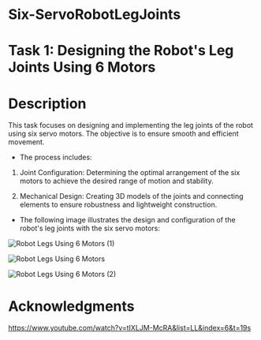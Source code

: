 # Six-ServoRobotLegJoints

# Task 1: Designing the Robot's Leg Joints Using 6 Motors

# Description

This task focuses on designing and implementing the leg joints of the robot using six servo motors. The objective is to ensure smooth and efficient movement.

* The process includes:

1. Joint Configuration: Determining the optimal arrangement of the six motors to achieve the desired range of motion and stability.
   
2. Mechanical Design: Creating 3D models of the joints and connecting elements to ensure robustness and lightweight construction.


* The following image illustrates the design and configuration of the robot's leg joints with the six servo motors:


![Robot Legs Using 6 Motors (1)](https://github.com/GDHadeel/Six-ServoRobotLegJoints/assets/126657301/62f68037-7a6c-4e2c-8591-acb0577fe744)

![Robot Legs Using 6 Motors](https://github.com/GDHadeel/Six-ServoRobotLegJoints/assets/126657301/b3818959-441b-4096-9cf2-9feb20c39169)

![Robot Legs Using 6 Motors (2)](https://github.com/GDHadeel/Six-ServoRobotLegJoints/assets/126657301/08a7e8be-55b1-4530-b9d9-4cabb681a133)

# Acknowledgments
https://www.youtube.com/watch?v=tIXLJM-McRA&list=LL&index=6&t=19s
